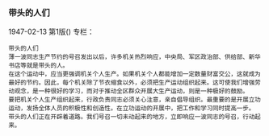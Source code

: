 ### 带头的人们

1947-02-13
第1版()
专栏：

    带头的人们
    薄一波同志生产节约的号召发出以后，许多机关热烈响应，中央局、军区政治部、供给部、新华书店等就是带头的人。
    在这个运动中，应当更强调机关个人生产。如果机关个人都能增加一定数量财富交公，这就成为最好的节约。因此，每个机关除了节衣缩食以外，必须把生产运动组织起来。这可使我们增强劳动观念，是一种很好的学习，而对于推动全区群众开展大生产运动，则是一种极好的鼓励。
    要把机关个人生产组织起来，行政负责同志必须关心注意，亲自倡导组织。最重要的是开展立功运动，发扬全体人员的积极性和创造性。在立功运动的开展中，把工作和学习同时提高一步。
    带头的人们正在开辟着道路。我们号召一切未动起来的地方，立即响应一波同志的号召，行动起来。
